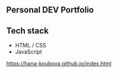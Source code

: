 ## Personal DEV Portfolio

## Tech stack

* HTML / CSS
* JavaScript

https://hana-koubova.github.io/index.html